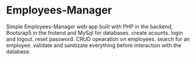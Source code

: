 # Employees-Manager
Simple Employees-Manager web app built with PHP in the backend, Bootsrap5 in the frotend and MySql for databases. 
create acounts.
login and logout.
reset password.
CRUD opearation on employees.
search for an employee.
validate and sanitizate everything before interaction with the database.
